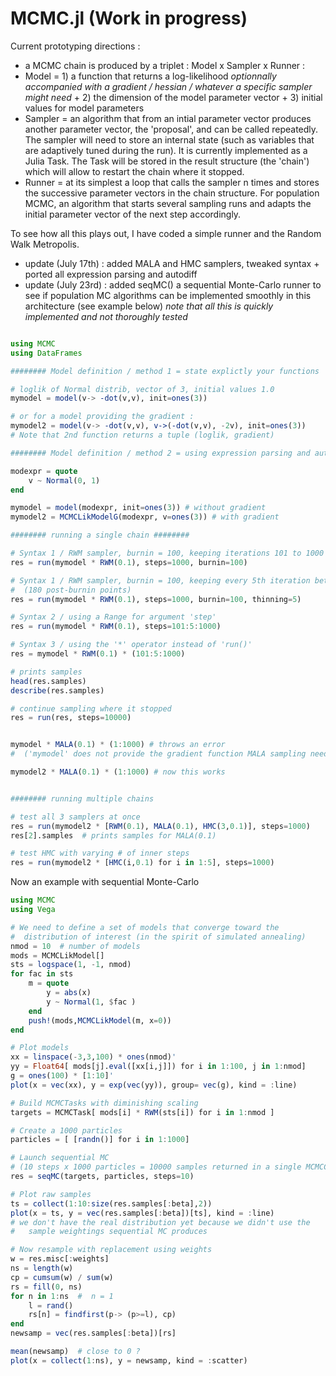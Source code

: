 MCMC.jl  (Work in progress)
=======


Current prototyping directions : 

   - a MCMC chain is produced by a triplet : Model x Sampler x Runner :
   - Model = 1) a function that returns a log-likelihood _optionnally accompanied with a gradient / hessian / whatever a specific sampler might need_ + 2) the dimension of the model parameter vector + 3) initial values for model parameters
   - Sampler = an algorithm that from an intial parameter vector produces another parameter vector, the 'proposal', and can be called repeatedly. The sampler will need to store an internal state (such as variables that are adaptively tuned during the run). It is currently implemented as a Julia Task. The Task will be stored in the result structure (the 'chain') which will allow to restart the chain where it stopped.
   - Runner = at its simplest a loop that calls the sampler n times and stores the successive parameter vectors in the chain structure. For population MCMC, an algorithm that starts several sampling runs and adapts the initial parameter vector of the next step accordingly.


To see how all this plays out, I have coded a simple runner and the Random Walk Metropolis.

- update (July 17th) : added MALA and HMC samplers, tweaked syntax + ported all expression parsing and autodiff
- update (July 23rd) : added seqMC() a sequential Monte-Carlo runner to see if population MC algorithms can be implemented smoothly in this architecture (see example below) _note that all this is quickly implemented and not thoroughly tested_

```jl

using MCMC
using DataFrames

######## Model definition / method 1 = state explictly your functions

# loglik of Normal distrib, vector of 3, initial values 1.0
mymodel = model(v-> -dot(v,v), init=ones(3))  

# or for a model providing the gradient : 
mymodel2 = model(v-> -dot(v,v), v->(-dot(v,v), -2v), init=ones(3))   
# Note that 2nd function returns a tuple (loglik, gradient)

######## Model definition / method 2 = using expression parsing and autodiff

modexpr = quote
	v ~ Normal(0, 1)
end

mymodel = model(modexpr, init=ones(3)) # without gradient
mymodel2 = MCMCLikModelG(modexpr, v=ones(3)) # with gradient

######## running a single chain ########

# Syntax 1 / RWM sampler, burnin = 100, keeping iterations 101 to 1000
res = run(mymodel * RWM(0.1), steps=1000, burnin=100)

# Syntax 1 / RWM sampler, burnin = 100, keeping every 5th iteration between 101 and 1000 
#  (180 post-burnin points)
res = run(mymodel * RWM(0.1), steps=1000, burnin=100, thinning=5)

# Syntax 2 / using a Range for argument 'step'
res = run(mymodel * RWM(0.1), steps=101:5:1000)

# Syntax 3 / using the '*' operator instead of 'run()'
res = mymodel * RWM(0.1) * (101:5:1000)  

# prints samples
head(res.samples)
describe(res.samples)

# continue sampling where it stopped
res = run(res, steps=10000)  


mymodel * MALA(0.1) * (1:1000) # throws an error 
#  ('mymodel' does not provide the gradient function MALA sampling needs)

mymodel2 * MALA(0.1) * (1:1000) # now this works


######## running multiple chains

# test all 3 samplers at once
res = run(mymodel2 * [RWM(0.1), MALA(0.1), HMC(3,0.1)], steps=1000) 
res[2].samples  # prints samples for MALA(0.1)

# test HMC with varying # of inner steps
res = run(mymodel2 * [HMC(i,0.1) for i in 1:5], steps=1000)

```


Now an example with sequential Monte-Carlo

```jl
using MCMC
using Vega

# We need to define a set of models that converge toward the 
#  distribution of interest (in the spirit of simulated annealing)
nmod = 10  # number of models
mods = MCMCLikModel[]
sts = logspace(1, -1, nmod)
for fac in sts
	m = quote
		y = abs(x)
		y ~ Normal(1, $fac )
	end
	push!(mods,MCMCLikModel(m, x=0))
end

# Plot models
xx = linspace(-3,3,100) * ones(nmod)' 
yy = Float64[ mods[j].eval([xx[i,j]]) for i in 1:100, j in 1:nmod]
g = ones(100) * [1:10]'  
plot(x = vec(xx), y = exp(vec(yy)), group= vec(g), kind = :line)

# Build MCMCTasks with diminishing scaling
targets = MCMCTask[ mods[i] * RWM(sts[i]) for i in 1:nmod ]

# Create a 1000 particles
particles = [ [randn()] for i in 1:1000]

# Launch sequential MC 
# (10 steps x 1000 particles = 10000 samples returned in a single MCMCChain)
res = seqMC(targets, particles, steps=10)  

# Plot raw samples
ts = collect(1:10:size(res.samples[:beta],2))
plot(x = ts, y = vec(res.samples[:beta])[ts], kind = :line)
# we don't have the real distribution yet because we didn't use the 
#   sample weightings sequential MC produces

# Now resample with replacement using weights
w = res.misc[:weights]
ns = length(w)
cp = cumsum(w) / sum(w)
rs = fill(0, ns)
for n in 1:ns  #  n = 1
	l = rand()
	rs[n] = findfirst(p-> (p>=l), cp)
end
newsamp = vec(res.samples[:beta])[rs]

mean(newsamp)  # close to 0 ?
plot(x = collect(1:ns), y = newsamp, kind = :scatter)

```



